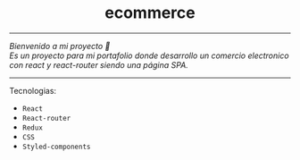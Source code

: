 <h1 align="center">ecommerce</h1>

---

_Bienvenido a mi proyecto 👋<br /> Es un proyecto para mi portafolio donde desarrollo un comercio electronico con react y react-router siendo una página SPA._

---
 
Tecnologias:
- `React`
- `React-router`
- `Redux`<br>
- `CSS`
- `Styled-components`
